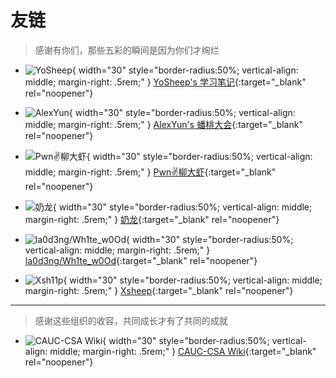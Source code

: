# 友链

>感谢有你们，那些五彩的瞬间是因为你们才绚烂

- ![YoSheep](https://yosheep.github.io/img/yeah_circle.jpg){ width="30" style="border-radius:50%; vertical-align: middle; margin-right: .5rem;" } [YoSheep's 学习笔记](https://yosheep.github.io/){:target="_blank" rel="noopener"}

- ![AlexYun](https://alexyun.site/uploads/default/original/1X/d446a4913ce09ab86f9d4aefb1a31e356bad4062.png){ width="30" style="border-radius:50%; vertical-align: middle; margin-right: .5rem;" } [AlexYun's 蟠桃大会](http://alexyun.site/){:target="_blank" rel="noopener"}

- ![Pwn✌️柳大虾](https://liudaxiaxd.github.io/img/kfc0.png){ width="30" style="border-radius:50%; vertical-align: middle; margin-right: .5rem;" } [Pwn✌️柳大虾](https://liudaxiaxd.github.io/){:target="_blank" rel="noopener"}

- ![奶龙](https://avatars.githubusercontent.com/u/59904423?s=400&u=e2d918cc9959b82599bb4dbfcebb8b912880b9dc&v=4){ width="30" style="border-radius:50%; vertical-align: middle; margin-right: .5rem;" } [奶龙](https://0b1t.tech/){:target="_blank" rel="noopener"}

- ![la0d3ng/Wh1te_w0Od](https://unpkg.com/volantis-static@0.0.1654736714924/media/org.volantis/blog/Logo-NavBar@3x.png){ width="30" style="border-radius:50%; vertical-align: middle; margin-right: .5rem;" } [la0d3ng/Wh1te_w0Od](https://la0d3ng.github.io/){:target="_blank" rel="noopener"}

- ![Xsh11p](https://xsh11p.github.io/images/logo.png){ width="30" style="border-radius:50%; vertical-align: middle; margin-right: .5rem;" } [Xsheep](https://Xsh11p.github.io){:target="_blank" rel="noopener"}

---

>感谢这些组织的收容，共同成长才有了共同的成就

- ![CAUC-CSA Wiki](https://cauc-csa.github.io/images/csa_logo.png){ width="30" style="border-radius:50%; vertical-align: middle; margin-right: .5rem;" } [CAUC-CSA Wiki](https://cauc-csa.github.io/){:target="_blank" rel="noopener"}
